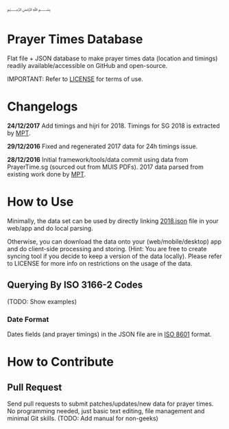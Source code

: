﷽

# Prayer Times Database
Flat file + JSON database to make prayer times data (location and timings) readily available/accessible on GitHub and open-source.

IMPORTANT: Refer to [LICENSE](https://raw.githubusercontent.com/ruqqq/prayertimes-database/master/LICENSE) for terms of use.

# Changelogs
**24/12/2017**
Add timings and hijri for 2018. Timings for SG 2018 is extracted by [MPT](https://github.com/MalaysiaPrayerTimes/provider-muis).

**29/12/2016**
Fixed and regenerated 2017 data for 24h timings issue.

**28/12/2016**
Initial framework/tools/data commit using data from PrayerTime.sg (sourced out from MUIS PDFs). 2017 data parsed from existing work done by [MPT](https://github.com/MalaysiaPrayerTimes/provider-muis).

# How to Use
Minimally, the data set can be used by directly linking [2018.json](https://ruqqq.github.io/prayertimes-database/data/SG/1/2018.json) file in your web/app and do local parsing.

Otherwise, you can download the data onto your (web/mobile/desktop) app and do client-side processing and storing. (Hint: You are free to create syncing tool if you decide to keep a version of the data locally). Please refer to LICENSE for more info on restrictions on the usage of the data.

## Querying By ISO 3166-2 Codes
(TODO: Show examples)

### Date Format
Dates fields (and prayer timings) in the JSON file are in [ISO 8601](https://en.wikipedia.org/wiki/ISO_8601) format.

# How to Contribute

## Pull Request
Send pull requests to submit patches/updates/new data for prayer times. No programming needed, just basic text editing, file management and minimal Git skills. (TODO: Add manual for non-geeks)